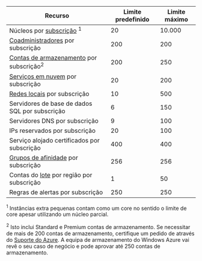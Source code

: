 Recurso|Limite predefinido|Limite máximo
---|---|---
Núcleos por [subscrição](../articles/billing-buy-sign-up-azure-subscription.md) <sup>1</sup>|20|10.000
[Coadministradores](../articles/billing-add-change-azure-subscription-administrator.md) por subscrição|200|200
[Contas de armazenamento](../articles/storage/storage-create-storage-account.md) por subscrição<sup>2</sup>|200|250
[Serviços em nuvem](../articles/cloud-services/cloud-services-choose-me.md) por subscrição|20|200
[Redes locais](http://msdn.microsoft.com/library/jj157100.aspx) por subscrição|10|500
Servidores de base de dados SQL por subscrição|6|150
Servidores DNS por subscrição|9|100
IPs reservados por subscrição|20|100
Serviço alojado certificados por subscrição|400|400
[Grupos de afinidade](../articles/virtual-network/virtual-networks-migrate-to-regional-vnet.md) por subscrição|256|256
Contas do [lote](https://azure.microsoft.com/services/batch/) por região por subscrição|1|50
Regras de alertas por subscrição|250|250

<sup>1</sup> Instâncias extra pequenas contam como um core no sentido o limite de core apesar utilizando um núcleo parcial.

<sup>2</sup> Isto inclui Standard e Premium contas de armazenamento. Se necessitar de mais de 200 contas de armazenamento, certifique um pedido de através do [Suporte do Azure](https://azure.microsoft.com/support/faq/). A equipa de armazenamento do Windows Azure vai revê o seu caso de negócio e pode aprovar até 250 contas de armazenamento. 
